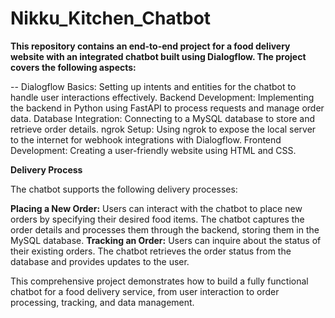 # Nikku_Kitchen_Chatbot

**This repository contains an end-to-end project for a food delivery website with an integrated chatbot built using Dialogflow. The project covers the following aspects:**

-- Dialogflow Basics: Setting up intents and entities for the chatbot to handle user interactions effectively.
Backend Development: Implementing the backend in Python using FastAPI to process requests and manage order data.
Database Integration: Connecting to a MySQL database to store and retrieve order details.
ngrok Setup: Using ngrok to expose the local server to the internet for webhook integrations with Dialogflow.
Frontend Development: Creating a user-friendly website using HTML and CSS.

**Delivery Process**

The chatbot supports the following delivery processes:

**Placing a New Order:** Users can interact with the chatbot to place new orders by specifying their desired food items. The chatbot captures the order details and processes them through the backend, storing them in the MySQL database.
**Tracking an Order:** Users can inquire about the status of their existing orders. The chatbot retrieves the order status from the database and provides updates to the user.


This comprehensive project demonstrates how to build a fully functional chatbot for a food delivery service, from user interaction to order processing, tracking, and data management.
